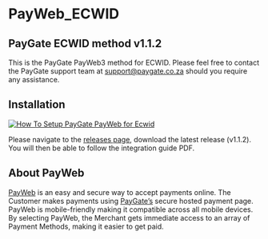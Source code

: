 # PayWeb_ECWID
## PayGate ECWID method v1.1.2

This is the PayGate PayWeb3 method for ECWID. Please feel free to contact the PayGate support team at support@paygate.co.za should you require any assistance.

## Installation
[![How To Setup PayGate PayWeb for Ecwid](https://www.appinlet.com/wp-content/uploads/2018/09/Ecwid-Integration.jpg)](https://www.youtube.com/watch?v=8CXplQZz7O8 "How To Setup PayGate PayWeb for Ecwid")

Please navigate to the [releases page](https://github.com/PayGate/PayWeb_ECWID/releases), download the latest release (v1.1.2). You will then be able to follow the integration guide PDF.

## About PayWeb

[PayWeb](https://www.paygate.co.za/paygate-products/payweb/) is an easy and secure way to accept payments online. The Customer makes payments using [PayGate’s](https://www.paygate.co.za/) secure hosted payment page. PayWeb is mobile-friendly making it compatible across all mobile devices. By selecting PayWeb, the Merchant gets immediate access to an array of Payment Methods, making it easier to get paid.
